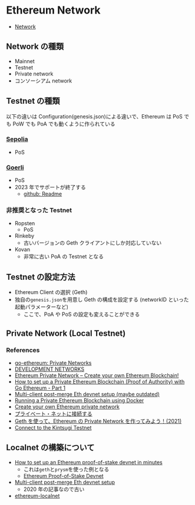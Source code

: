 # Ethereum Network

- [Network](https://ethereum.org/ja/developers/docs/networks/)

## Network の種類

- Mainnet
- Testnet
- Private network
- コンソーシアム network

## Testnet の種類

以下の違いは Configuration(genesis.json)による違いで、Ethereum は PoS でも PoW でも PoA でも動くように作られている

### [Sepolia](https://sepolia.dev/)

- PoS

### [Goerli](https://goerli.net/)

- PoS
- 2023 年でサポートが終了する
  - [github: Readme](https://github.com/eth-clients/goerli)

### 非推奨となった Testnet

- Ropsten
  - PoS
- Rinkeby
  - 古いバージョンの Geth クライアントにしか対応していない
- Kovan
  - 非常に古い PoA の Testnet となる

## Testnet の設定方法

- Ethereum Client の選択 (Geth)
- 独自の`genesis.json`を用意し Geth の構成を設定する (networkID といった起動パラメーターなど)
  - ここで、PoA や PoS の設定も変えることができる

## Private Network (Local Testnet)

### References

- [go-ethereum: Private Networks](https://geth.ethereum.org/docs/fundamentals/private-network)
- [DEVELOPMENT NETWORKS](https://ethereum.org/en/developers/docs/development-networks/)
- [Ethereum Private Network – Create your own Ethereum Blockchain!](https://www.edureka.co/blog/ethereum-private-network-tutorial)
- [How to set up a Private Ethereum Blockchain (Proof of Authority) with Go Ethereum - Part 1](https://hackernoon.com/how-to-set-up-a-private-ethereum-blockchain-proof-of-authority-with-go-ethereum-part-1)
- [Multi-client post-merge Eth devnet setup (maybe outdated)](https://notes.ethereum.org/@protolambda/merge-devnet-setup-guide)
- [Running a Private Ethereum Blockchain using Docker](https://medium.com/scb-digital/running-a-private-ethereum-blockchain-using-docker-589c8e6a4fe8)
- [Create your own Ethereum private network](https://gist.github.com/0mkara/b953cc2585b18ee098cd)
- [プライベート・ネットに接続する](https://book.ethereum-jp.net/first_use/connect_to_private_net)
- [Geth を使って、Ethereum の Private Network を作ってみよう！(2021)](https://note.com/standenglish/n/nd186bd57e102)
- [Connect to the Kintsugi Testnet](https://hackmd.io/@76u7HkGHS7-S8srG1WCWjg/B1y18LfYF#Connect-to-the-Kintsugi-Testnet)

## Localnet の構築について

- [How to set up an Ethereum proof-of-stake devnet in minutes](https://rauljordan.com/2022/08/21/how-to-setup-a-proof-of-stake-devnet.html)
  - これは`geth`と`prysm`を使った例となる
  - [Ethereum Proof-of-Stake Devnet](https://github.com/rauljordan/eth-pos-devnet)
- [Multi-client post-merge Eth devnet setup](https://notes.ethereum.org/@protolambda/merge-devnet-setup-guide)
  - 2020 年の記事なので古い
- [ethereum-localnet](https://github.com/hiromaily/ethereum-localnet)
